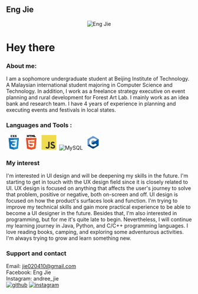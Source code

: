 ## Eng Jie

<div id="header" align="center">
<img src="https://avatars.githubusercontent.com/u/110109649?s=400&u=5892235327a80e3c697499c6dc583de308b1b34d&v=4" width="256" height="283" alt="Eng Jie"/>
</div>

<h1>
  Hey there
</h1>

<h3>About me:</h3>
I am a sophomore undergraduate student at Beijing Institute of Technology. A Malaysian international student majoring in Computer Science and Technology. In addition, I work as a freelance strategy executive on event planning and rural development for Forest Art Lab. I mainly work as an idea bank and research team. I have 4 years of experience in planning and executing events and festivals in local states.


### Languages and Tools :

<div>
  <img src="https://raw.githubusercontent.com/github/explore/6c6508f34230f0ac0d49e847a326429eefbfc030/topics/css/css.png"  title="CSS3" alt="CSS" width="40" height="40"/>&nbsp;
  <img src="https://raw.githubusercontent.com/github/explore/80688e429a7d4ef2fca1e82350fe8e3517d3494d/topics/html/html.png" title="HTML5" alt="HTML" width="40" height="40"/>&nbsp;
  <img src="https://raw.githubusercontent.com/github/explore/80688e429a7d4ef2fca1e82350fe8e3517d3494d/topics/javascript/javascript.png" title="JS"  alt="JS" width="40" height="40"/>&nbsp;
  <img src="https://user-images.githubusercontent.com/40969170/176789960-8dbf0402-d92b-430e-9b0a-8ad2eff2743b.png" title="MySQL"  alt="MySQL" width="40" height="40"/>&nbsp;
  <img src="https://raw.githubusercontent.com/github/explore/f3e22f0dca2be955676bc70d6214b95b13354ee8/topics/c/c.png" title="Clanguage" alt="Clanguage" width="40" height="40"/>&nbsp;
</div>

### My interest
I'm interested in UI design and will be deepening my skills in the future. I'm starting to get in touch with the UX design field since it is closely related to UI. UX design is focused on anything that affects the user's journey to solve that problem, positive or negative, both on-screen and off. UI design is focused on how the product's surfaces look and function. I'm trying to improve my technical skills and gain more practical experience to be able to become a UI designer in the future. Besides that, I'm also interested in programming, but for me it's quite late to begin. Nevertheless, I will continue my learning journey in Java, Python, and C/C++ programming languages. I love reading books, camping, and exploring some adventurous activities. I'm always trying to grow and learn something new.

### Support and contact 
Email: jie020410@gmail.com <br>
Facebook: Eng Jie <br>
Instagram: andree_jie <br>
[<img src='https://cdn.jsdelivr.net/npm/simple-icons@3.0.1/icons/github.svg' alt='github' height='40'>](https://github.com/andree41)  [<img src='https://cdn.jsdelivr.net/npm/simple-icons@3.0.1/icons/instagram.svg' alt='instagram' height='40'>](https://www.instagram.com/andree_jie/)  
